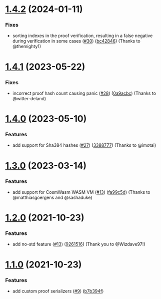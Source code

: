 # [1.4.2](https://github.com/antouhou/rs-merkle/compare/v1.4.0...v1.4.1) (2024-01-11)


### Fixes

* sorting indexes in the proof verification, resulting in a false negative during verification in some cases ([#30](https://github.com/antouhou/rs-merkle/pull/30)) ([bc42846](https://github.com/antouhou/rs-merkle/commit/bc42846dc4cb185efc04aef173b3db10e8c54661)) (Thanks to @themighty1)


# [1.4.1](https://github.com/antouhou/rs-merkle/compare/v1.4.0...v1.4.1) (2023-05-22)


### Fixes

* incorrect proof hash count causing panic ([#28](https://github.com/antouhou/rs-merkle/pull/28)) ([0a9acbc](https://github.com/antouhou/rs-merkle/commit/0a9acbc4d92453372764ca983175bae01a7efb35)) (Thanks to @witter-deland)


# [1.4.0](https://github.com/antouhou/rs-merkle/compare/v1.3.0...v1.4.0) (2023-05-10)


### Features

* add support for Sha384 hashes ([#27](https://github.com/antouhou/rs-merkle/pull/27)) ([3388777](https://github.com/antouhou/rs-merkle/commit/3388777a3f4cc7894df1049a7c95bc873de24c35)) (Thanks to @imotai)


# [1.3.0](https://github.com/antouhou/rs-merkle/compare/v1.2.0...v1.3.0) (2023-03-14)


### Features

* add support for CosmWasm WASM VM ([#13](https://github.com/antouhou/rs-merkle/pull/18)) ([fa99c5d](https://github.com/antouhou/rs-merkle/commit/fa99c5d013595a4daf71ae58f501f24d35bbc36f)) (Thanks to @matthiasgoergens and @sashaduke)


# [1.2.0](https://github.com/antouhou/rs-merkle/compare/v1.1.0...v1.2.0) (2021-10-23)


### Features

* add no-std feature ([#13](https://github.com/antouhou/rs-merkle/pull/13)) ([9261516](https://github.com/antouhou/rs-merkle/commit/9261516de612908b1cb480ba2b0c4152ecbb50e0)) (Thank you to @Wizdave97!)


# [1.1.0](https://github.com/antouhou/rs-merkle/compare/v1.0.0...v1.1.0) (2021-10-23)


### Features

* add custom proof serializers ([#9](https://github.com/antouhou/rs-merkle/issues/9)) ([b7b394f](https://github.com/antouhou/rs-merkle/commit/b7b394f3e59b400485795699af6131c3e36a2873))



